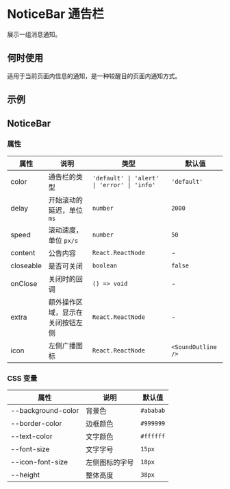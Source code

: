 # NoticeBar 通告栏

展示一组消息通知。

## 何时使用

适用于当前页面内信息的通知，是一种较醒目的页面内通知方式。

## 示例

<code src="./demos/demo1.tsx"></code>

## NoticeBar

### 属性

| 属性      | 说明                             | 类型                                        | 默认值             |
| --------- | -------------------------------- | ------------------------------------------- | ------------------ |
| color     | 通告栏的类型                     | `'default' \| 'alert' \| 'error' \| 'info'` | `'default'`        |
| delay     | 开始滚动的延迟，单位 `ms`        | `number`                                    | `2000`             |
| speed     | 滚动速度，单位 `px/s`            | `number`                                    | `50`               |
| content   | 公告内容                         | `React.ReactNode`                           | -                  |
| closeable | 是否可关闭                       | `boolean`                                   | `false`            |
| onClose   | 关闭时的回调                     | `() => void`                                | -                  |
| extra     | 额外操作区域，显示在关闭按钮左侧 | `React.ReactNode`                           | -                  |
| icon      | 左侧广播图标                     | `React.ReactNode`                           | `<SoundOutline />` |

### CSS 变量

| 属性               | 说明           | 默认值    |
| ------------------ | -------------- | --------- |
| --background-color | 背景色         | `#ababab` |
| --border-color     | 边框颜色       | `#999999` |
| --text-color       | 文字颜色       | `#ffffff` |
| --font-size        | 文字字号       | `15px`    |
| --icon-font-size   | 左侧图标的字号 | `18px`    |
| --height           | 整体高度       | `38px`    |

